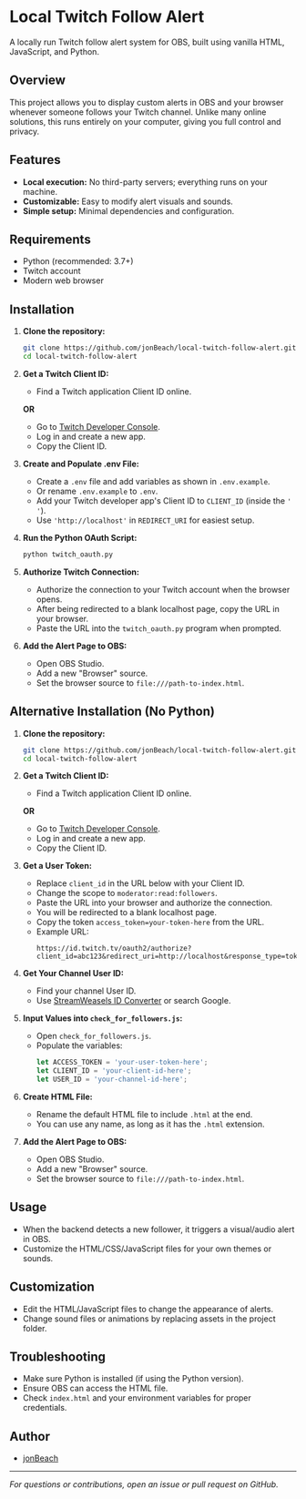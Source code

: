 # Local Twitch Follow Alert

A locally run Twitch follow alert system for OBS, built using vanilla HTML, JavaScript, and Python.

## Overview

This project allows you to display custom alerts in OBS and your browser whenever someone follows your Twitch channel. Unlike many online solutions, this runs entirely on your computer, giving you full control and privacy.

## Features

- **Local execution:** No third-party servers; everything runs on your machine.
- **Customizable:** Easy to modify alert visuals and sounds.
- **Simple setup:** Minimal dependencies and configuration.

## Requirements

- Python (recommended: 3.7+)
- Twitch account
- Modern web browser

## Installation

1. **Clone the repository:**
   ```bash
   git clone https://github.com/jonBeach/local-twitch-follow-alert.git
   cd local-twitch-follow-alert
   ```

2. **Get a Twitch Client ID:**
   - Find a Twitch application Client ID online.

   **OR**

   - Go to [Twitch Developer Console](https://dev.twitch.tv/).
   - Log in and create a new app.
   - Copy the Client ID.

3. **Create and Populate .env File:**
   - Create a `.env` file and add variables as shown in `.env.example`.
   - Or rename `.env.example` to `.env`.
   - Add your Twitch developer app's Client ID to `CLIENT_ID` (inside the `' '`).
   - Use `'http://localhost'` in `REDIRECT_URI` for easiest setup.

4. **Run the Python OAuth Script:**
   ```bash
   python twitch_oauth.py
   ```

5. **Authorize Twitch Connection:**
   - Authorize the connection to your Twitch account when the browser opens.
   - After being redirected to a blank localhost page, copy the URL in your browser.
   - Paste the URL into the `twitch_oauth.py` program when prompted.

6. **Add the Alert Page to OBS:**
   - Open OBS Studio.
   - Add a new "Browser" source.
   - Set the browser source to `file:///path-to-index.html`.

## Alternative Installation (No Python)

1. **Clone the repository:**
   ```bash
   git clone https://github.com/jonBeach/local-twitch-follow-alert.git
   cd local-twitch-follow-alert
   ```

2. **Get a Twitch Client ID:**
   - Find a Twitch application Client ID online.

   **OR**

   - Go to [Twitch Developer Console](https://dev.twitch.tv/).
   - Log in and create a new app.
   - Copy the Client ID.

3. **Get a User Token:**
   - Replace `client_id` in the URL below with your Client ID.
   - Change the scope to `moderator:read:followers`.
   - Paste the URL into your browser and authorize the connection.
   - You will be redirected to a blank localhost page.
   - Copy the token `access_token=your-token-here` from the URL.
   - Example URL:
     ```
     https://id.twitch.tv/oauth2/authorize?client_id=abc123&redirect_uri=http://localhost&response_type=token&scope=moderator:read:followers
     ```

4. **Get Your Channel User ID:**
   - Find your channel User ID.
   - Use [StreamWeasels ID Converter](https://www.streamweasels.com/tools/convert-twitch-username-to-user-id/) or search Google.

5. **Input Values into `check_for_followers.js`:**
   - Open `check_for_followers.js`.
   - Populate the variables:
     ```javascript
     let ACCESS_TOKEN = 'your-user-token-here';
     let CLIENT_ID = 'your-client-id-here';
     let USER_ID = 'your-channel-id-here';
     ```

6. **Create HTML File:**
   - Rename the default HTML file to include `.html` at the end.
   - You can use any name, as long as it has the `.html` extension.

7. **Add the Alert Page to OBS:**
   - Open OBS Studio.
   - Add a new "Browser" source.
   - Set the browser source to `file:///path-to-index.html`.

## Usage

- When the backend detects a new follower, it triggers a visual/audio alert in OBS.
- Customize the HTML/CSS/JavaScript files for your own themes or sounds.

## Customization

- Edit the HTML/JavaScript files to change the appearance of alerts.
- Change sound files or animations by replacing assets in the project folder.

## Troubleshooting

- Make sure Python is installed (if using the Python version).
- Ensure OBS can access the HTML file.
- Check `index.html` and your environment variables for proper credentials.

## Author

- [jonBeach](https://github.com/jonBeach)

---

*For questions or contributions, open an issue or pull request on GitHub.*